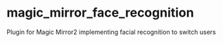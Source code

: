 # magic_mirror_face_recognition
Plugin for Magic Mirror2 implementing facial recognition to switch users
